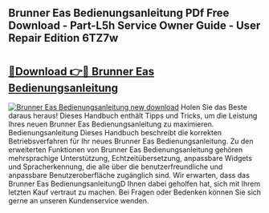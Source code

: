 ## Brunner Eas Bedienungsanleitung PDf Free Download - Part-L5h Service Owner Guide - User Repair Edition 6TZ7w

# <h2><a href="http://df61nxa.blite.top/?on=Brunner+Eas+Bedienungsanleitung">🔗Download 👉🔴 Brunner Eas Bedienungsanleitung</a></h2>

[![Brunner Eas Bedienungsanleitung new download](https://i.imgur.com/lujVjoI.png)](http://df61nxa.blite.top/?on=Brunner+Eas+Bedienungsanleitung)
Holen Sie das Beste daraus heraus! Dieses Handbuch enthält Tipps und Tricks, um die Leistung Ihres neuen Brunner Eas Bedienungsanleitung zu maximieren. Bedienungsanleitung Dieses Handbuch beschreibt die korrekten Betriebsverfahren für Ihr neues Brunner Eas Bedienungsanleitung. Zu den erweiterten Funktionen von Brunner Eas Bedienungsanleitung gehören mehrsprachige Unterstützung, Echtzeitübersetzung, anpassbare Widgets und Spracherkennung, die alle über die benutzerfreundliche und anpassbare Benutzeroberfläche zugänglich sind. Wir erwarten, dass das Brunner Eas BedienungsanleitungD Ihnen dabei geholfen hat, sich mit Ihrem letzten Kauf vertraut zu machen. Bei Fragen oder Bedenken können Sie sich gerne an unseren Kundenservice wenden.
